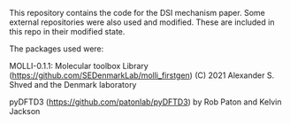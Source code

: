 
This repository contains the code for the DSI mechanism paper. Some external repositories were also used
and modified. These are included in this repo in their modified state.

The packages used were:

MOLLI-0.1.1: Molecular toolbox Library (https://github.com/SEDenmarkLab/molli_firstgen)
(C) 2021 Alexander S. Shved and the Denmark laboratory


pyDFTD3 (https://github.com/patonlab/pyDFTD3)
by Rob Paton and Kelvin Jackson